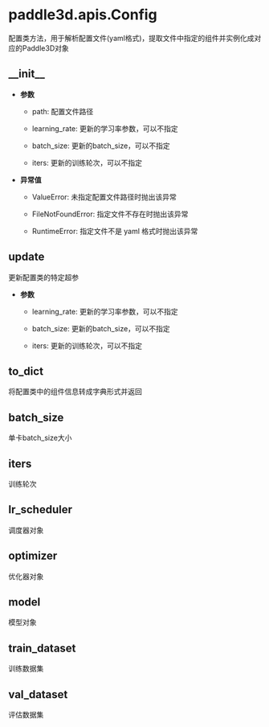 # paddle3d.apis.Config

  配置类方法，用于解析配置文件(yaml格式)，提取文件中指定的组件并实例化成对应的Paddle3D对象

## \_\_init\_\_

  * **参数**

    * path: 配置文件路径

    * learning_rate: 更新的学习率参数，可以不指定

    * batch_size: 更新的batch_size，可以不指定

    * iters: 更新的训练轮次，可以不指定

  * **异常值**

    * ValueError: 未指定配置文件路径时抛出该异常

    * FileNotFoundError: 指定文件不存在时抛出该异常

    * RuntimeError: 指定文件不是 yaml 格式时抛出该异常

## update

  更新配置类的特定超参

  * **参数**

    * learning_rate: 更新的学习率参数，可以不指定

    * batch_size: 更新的batch_size，可以不指定

    * iters: 更新的训练轮次，可以不指定

## to_dict

  将配置类中的组件信息转成字典形式并返回

## batch_size

  单卡batch_size大小

## iters

  训练轮次

## lr_scheduler

  调度器对象

## optimizer

  优化器对象

## model

  模型对象

## train_dataset

  训练数据集

## val_dataset

  评估数据集
